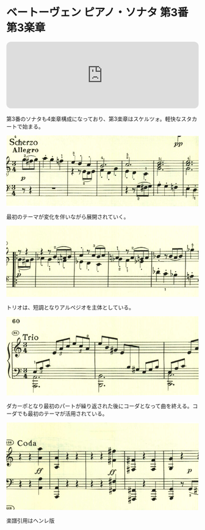 # ベートーヴェン ピアノ・ソナタ 第3番 第3楽章

<iframe height="175" width="100%" title="Media player" src="https://embed.music.apple.com/us/album/piano-sonata-no-3-in-c-major-op-2-no-3-iii-scherzo-allegro/1264640017?i=1264640163&amp;itscg=30200&amp;itsct=music_box_player&amp;ls=1&amp;app=music&amp;mttnsubad=1264640163&amp;theme=auto" id="embedPlayer" style="border:0;border-radius:12px;width:100%;height:175px;max-width:660px" sandbox="allow-forms allow-popups allow-same-origin allow-scripts allow-top-navigation-by-user-activation" allow="autoplay *; encrypted-media *; clipboard-write"></iframe>

第3番のソナタも4楽章構成になっており、第3楽章はスケルツォ。軽快なスタカートで始まる。

<img src="452.jpg">

最初のテーマが変化を伴いながら展開されていく。

<img src="455.jpg">

トリオは、短調となりアルペジオを主体としている。

<img src="454.jpg">

ダカーポとなり最初のパートが繰り返された後にコーダとなって曲を終える。コーダでも最初のテーマが活用されている。

<img src="453.jpg">

楽譜引用はヘンレ版
